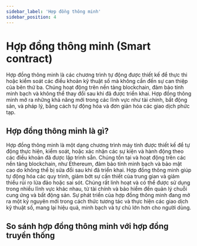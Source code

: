 ```yaml
---
sidebar_label: 'Hợp đồng thông minh'
sidebar_position: 4
---
```

# Hợp đồng thông minh (Smart contract)
Hợp đồng thông minh là các chương trình tự động được thiết kế để thực thi hoặc kiểm soát các điều khoản kỹ thuật số mà không cần đến sự can thiệp của bên thứ ba. Chúng hoạt động trên nền tảng blockchain, đảm bảo tính minh bạch và không thể thay đổi sau khi đã được triển khai. Hợp đồng thông minh mở ra những khả năng mới trong các lĩnh vực như tài chính, bất động sản, và pháp lý, bằng cách tự động hóa và đơn giản hóa các giao dịch phức tạp.


## Hợp đồng thông minh là gì?
Hợp đồng thông minh là một dạng chương trình máy tính được thiết kế để tự động thực hiện, kiểm soát, hoặc xác nhận các sự kiện và hành động theo các điều khoản đã được lập trình sẵn. Chúng tồn tại và hoạt động trên các nền tảng blockchain, như Ethereum, đảm bảo tính minh bạch và bảo mật cao do không thể bị sửa đổi sau khi đã triển khai. Hợp đồng thông minh giúp tự động hóa các quy trình, giảm bớt sự cần thiết của trung gian và giảm thiểu rủi ro lừa đảo hoặc sai sót. Chúng rất linh hoạt và có thể được sử dụng trong nhiều lĩnh vực khác nhau, từ tài chính và bảo hiểm đến quản lý chuỗi cung ứng và bất động sản. Sự phát triển của hợp đồng thông minh đang mở ra một kỷ nguyên mới trong cách thức tương tác và thực hiện các giao dịch kỹ thuật số, mang lại hiệu quả, minh bạch và tự chủ lớn hơn cho người dùng.

## So sánh hợp đồng thông minh với hợp đồng truyền thống